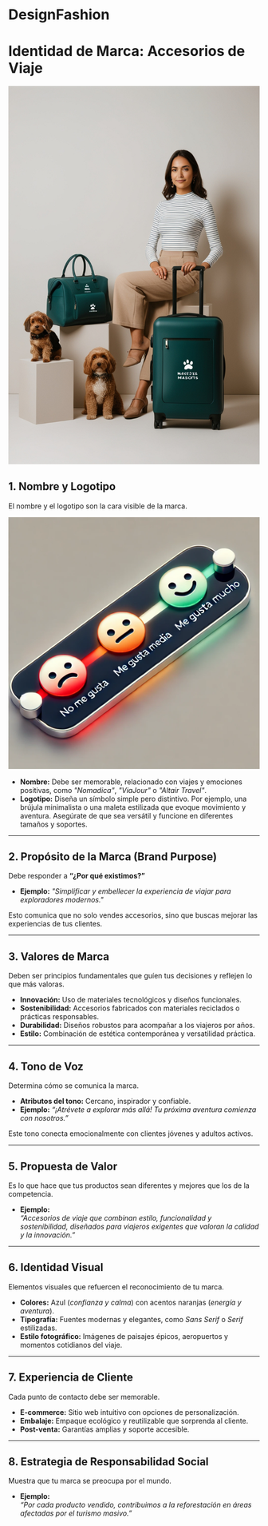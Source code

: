 # DesignFashion

# Identidad de Marca: Accesorios de Viaje


![Imagen Moda](https://github.com/Scr1ptechnick/DesignFashion/blob/main/Dama_con_maletas_DesignFashion.jpg?raw=true)

## 1. Nombre y Logotipo
El nombre y el logotipo son la cara visible de la marca.

![Imagen Moda](https://raw.githubusercontent.com/Scr1ptechnick/DesignFashion/refs/heads/main/Prueba_DesignFashion.webp)


- **Nombre:** Debe ser memorable, relacionado con viajes y emociones positivas, como *"Nomadica"*, *"ViaJour"* o *"Altair Travel"*.
- **Logotipo:** Diseña un símbolo simple pero distintivo. Por ejemplo, una brújula minimalista o una maleta estilizada que evoque movimiento y aventura. Asegúrate de que sea versátil y funcione en diferentes tamaños y soportes.

---

## 2. Propósito de la Marca (Brand Purpose)
Debe responder a **“¿Por qué existimos?”**

- **Ejemplo:** *"Simplificar y embellecer la experiencia de viajar para exploradores modernos."*

Esto comunica que no solo vendes accesorios, sino que buscas mejorar las experiencias de tus clientes.

---

## 3. Valores de Marca
Deben ser principios fundamentales que guíen tus decisiones y reflejen lo que más valoras.

- **Innovación:** Uso de materiales tecnológicos y diseños funcionales.
- **Sostenibilidad:** Accesorios fabricados con materiales reciclados o prácticas responsables.
- **Durabilidad:** Diseños robustos para acompañar a los viajeros por años.
- **Estilo:** Combinación de estética contemporánea y versatilidad práctica.

---

## 4. Tono de Voz
Determina cómo se comunica la marca.

- **Atributos del tono:** Cercano, inspirador y confiable.
- **Ejemplo:** *“¡Atrévete a explorar más allá! Tu próxima aventura comienza con nosotros.”*

Este tono conecta emocionalmente con clientes jóvenes y adultos activos.

---

## 5. Propuesta de Valor
Es lo que hace que tus productos sean diferentes y mejores que los de la competencia.

- **Ejemplo:**  
  *“Accesorios de viaje que combinan estilo, funcionalidad y sostenibilidad, diseñados para viajeros exigentes que valoran la calidad y la innovación.”*

---

## 6. Identidad Visual
Elementos visuales que refuercen el reconocimiento de tu marca.

- **Colores:** Azul (*confianza y calma*) con acentos naranjas (*energía y aventura*).
- **Tipografía:** Fuentes modernas y elegantes, como *Sans Serif* o *Serif* estilizadas.
- **Estilo fotográfico:** Imágenes de paisajes épicos, aeropuertos y momentos cotidianos del viaje.

---

## 7. Experiencia de Cliente
Cada punto de contacto debe ser memorable.

- **E-commerce:** Sitio web intuitivo con opciones de personalización.
- **Embalaje:** Empaque ecológico y reutilizable que sorprenda al cliente.
- **Post-venta:** Garantías amplias y soporte accesible.

---

## 8. Estrategia de Responsabilidad Social
Muestra que tu marca se preocupa por el mundo.

- **Ejemplo:**  
  *“Por cada producto vendido, contribuimos a la reforestación en áreas afectadas por el turismo masivo.”*
